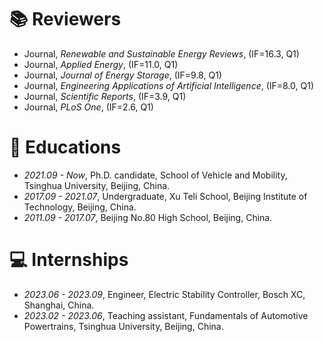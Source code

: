 # 📚 Reviewers
- Journal, *Renewable and Sustainable Energy Reviews*, (IF=16.3, Q1)
- Journal, *Applied Energy*, (IF=11.0, Q1)
- Journal, *Journal of Energy Storage*, (IF=9.8, Q1)
- Journal, *Engineering Applications of Artificial Intelligence*, (IF=8.0, Q1)
- Journal, *Scientific Reports*, (IF=3.9, Q1)
- Journal, *PLoS One*, (IF=2.6, Q1)

# 📖 Educations
- *2021.09 - Now*, Ph.D. candidate, School of Vehicle and Mobility, Tsinghua University, Beijing, China.
- *2017.09 - 2021.07*, Undergraduate, Xu Teli School, Beijing Institute of Technology, Beijing, China.
- *2011.09 - 2017.07*, Beijing No.80 High School, Beijing, China.

# 💻 Internships
- *2023.06 - 2023.09*, Engineer, Electric Stability Controller, Bosch XC, Shanghai, China.
- *2023.02 - 2023.06*, Teaching assistant, Fundamentals of Automotive Powertrains, Tsinghua University, Beijing, China.
